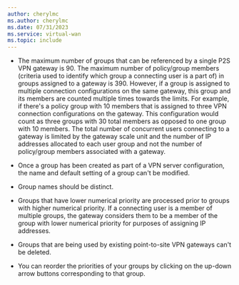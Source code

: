 ```yaml
---
author: cherylmc
ms.author: cherylmc
ms.date: 07/31/2023
ms.service: virtual-wan
ms.topic: include
---
```


* The maximum number of groups that can be referenced by a single P2S VPN gateway is 90. The maximum number of policy/group members (criteria used to identify which group a connecting user is a part of) in groups assigned to a gateway is 390. However, if a group is assigned to multiple connection configurations on the same gateway, this group and its members are counted multiple times towards the limits. For example, if there's a policy group with 10 members that is assigned to three VPN connection configurations on the gateway. This configuration would count as three groups with 30 total members as opposed to one group with 10 members. The total number of concurrent users connecting to a gateway is limited by the gateway scale unit and the number of IP addresses allocated to each user group and not the number of policy/group members associated with a gateway.

* Once a group has been created as part of a VPN server configuration, the name and default setting of a group can't be modified.

* Group names should be distinct.

* Groups that have lower numerical priority are processed prior to groups with higher numerical priority. If a connecting user is a member of multiple groups, the gateway considers them to be a member of the group with lower numerical priority for purposes of assigning IP addresses.

* Groups that are being used by existing point-to-site VPN gateways can't be deleted.

* You can reorder the priorities of your groups by clicking on the up-down arrow buttons corresponding to that group.
